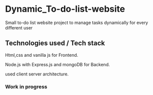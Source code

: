 # Dynamic_To-do-list-website
Small to-do list website project to manage tasks dynamically for every different user
## Technologies used / Tech stack

Html,css and vanilla js for Frontend.

Node.js with Express.js and mongoDB for Backend.

used client server architecture.
### Work in progress


